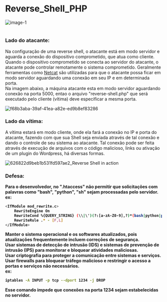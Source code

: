 # Reverse_Shell_PHP
![image-1](https://github.com/GiovanniMatos/Reverse_Shell_PHP/assets/99231397/8e575604-ef37-4d9d-86ef-637cde8bcad2)
#
### <b>Lado do atacante:</b><br>
Na configuração de uma reverse shell, o atacante está em modo servidor e aguarda a conexão do dispositivo comprometido, que atua como cliente. Quando o dispositivo comprometido se conecta ao servidor do atacante, o atacante pode controlar remotamente o sistema comprometido.
Geralmente ferramentas como [Netcat](https://gitbook.ganeshicmc.com/redes/ferramentas/netcat) são utilizadas para que o atacante possa ficar em modo servidor aguardando uma conexão em seu IP e em determinada porta.<br>
Na imagem abaixo, a máquina atacante esta em modo servidor aguardando conexão na porta 5000, entao o arquivo "reverse-shell.php" que será executado pelo cliente (vítima) deve especificar a mesma porta.

![f68b3aba-39af-41ea-a82e-ed9b8ef83286](https://github.com/GiovanniMatos/Reverse_Shell_PHP/assets/99231397/71f1231d-198a-4552-99d6-14f38cbd31ad)


### <b>Lado da vítima:</b><br>
A vítima estará em modo cliente, onde ela fará a conexão no IP e porta do atacante, fazendo com que sua Shell seja enviada através de tal conexão e dando o controle de seu sistema ao atacante.
Tal conexão pode ser feita através de execução de arquivos com o código malicioso, links ou ativação de um plugin do Wordpress, há diversas formas.

![626822d9beb1b531fd597ae2_Reverse Shell in action](https://github.com/GiovanniMatos/Reverse_Shell_PHP/assets/99231397/0992005d-ff59-4a33-980e-399dc0350871)

### <b>Defesa:<b><br>
Para o desenvolvedor, no ".htaccess" não permitir que solicitações com palavras como "bash", "python", "sh" sejam processadas pelo servidor.<br>
ex:<br>
```bash
<IfModule mod_rewrite.c>
    RewriteEngine On
    RewriteCond %{QUERY_STRING} (\\|\')(?:[a-zA-Z0-9],?)*(bash|python|perl|tcl|rc|sh) [NC]
    RewriteRule .* - [F,L]
</IfModule>
```
Manter o sistema operacional e os softwares atualizados, pois atualizações frequentemente incluem correções de segurança.<br>
Usar sistemas de detecção de intrusão (IDS) e sistemas de prevenção de intrusão (IPS) para monitorar e bloquear atividades maliciosas.<br>
Usar criptografia para proteger a comunicação entre sistemas e serviços.<br>
Usar firewalls para bloquear tráfego malicioso e restringir o acesso a portas e serviços não necessários.<br>
ex:<br>
```bash
iptables -A INPUT -p tcp --dport 1234 -j DROP
```
Esse comando impede que conexões na porta 1234 sejam estabelecidas no servidor.

